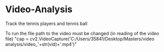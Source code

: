 # Video-Analysis
Track the tennis players and tennis ball

To run the file path to the video must be changed (in reading of the video file)
"cap = cv2.VideoCapture('C:/Users/35841/Desktop/Masters/video analysis/video_'+str(vid)+'.mp4')"
